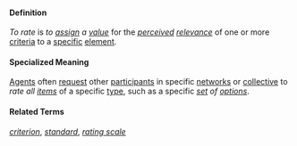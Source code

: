 #### Definition

*To rate* is *to [assign](https://github.com/gcassel/Modular-Organization-Terminology/blob/master/terms/assign.md) a [value](https://github.com/gcassel/Modular-Organization-Terminology/blob/master/terms/value.md)* for the *[perceived](https://github.com/gcassel/Modular-Organization-Terminology/blob/master/terms/perceive.md) [relevance](https://github.com/gcassel/Modular-Organization-Terminology/blob/master/terms/relevance.md)* of one or more [criteria](https://github.com/gcassel/Modular-Organization-Terminology/blob/master/terms/criterion.md) to a [specific](https://github.com/gcassel/Modular-Organization-Terminology/blob/master/terms/specific.md) [element](https://github.com/gcassel/Modular-Organization-Terminology/blob/master/terms/element.md).
		
#### Specialized Meaning

[Agents](https://github.com/gcassel/Modular-Organization-Terminology/blob/master/terms/agent.md) often [request](https://github.com/gcassel/Modular-Organization-Terminology/blob/master/terms/request.md) other [participants](https://github.com/gcassel/Modular-Organization-Terminology/blob/master/terms/participate.md) in specific [networks](https://github.com/gcassel/Modular-Organization-Terminology/blob/master/terms/network.md) or [collective](https://github.com/gcassel/Modular-Organization-Terminology/blob/master/terms/collective.md) to *rate all [items](https://github.com/gcassel/Modular-Organization-Terminology/blob/master/terms/item.md)* of a specific [type](https://github.com/gcassel/Modular-Organization-Terminology/blob/master/terms/type.md), such as a specific *[set](https://github.com/gcassel/Modular-Organization-Terminology/blob/master/terms/set.md) of [options](https://github.com/gcassel/Modular-Organization-Terminology/blob/master/terms/option.md)*.
		
#### Related Terms

*[criterion](https://github.com/gcassel/Modular-Organization-Terminology/blob/master/terms/criterion.md)*, *[standard](https://github.com/gcassel/Modular-Organization-Terminology/blob/master/terms/standard.md)*, *[rating scale](https://github.com/gcassel/Modular-Organization-Terminology/blob/master/terms/rating-scale.md)*
